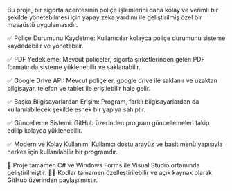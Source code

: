 Bu proje, bir sigorta acentesinin poliçe işlemlerini daha kolay ve verimli bir şekilde yönetebilmesi için yapay zeka yardımı ile geliştirilmiş özel bir masaüstü uygulamasıdır.

✅ Poliçe Durumunu Kaydetme:
Kullanıcılar kolayca poliçe durumunu sisteme kaydedebilir ve yönetebilir.

✅ PDF Yedekleme:
Mevcut poliçeler, sigorta şirketlerinden gelen PDF formatında sisteme yüklenebilir ve saklanabilir.

✅ Google Drive API:
Mevcut poliçeler, google drive ile saklanır ve uzaktan bilgisayar, telefon ve tablet ile erişilebilir hale gelir.

✅ Başka Bilgisayarlardan Erişim:
Program, farklı bilgisayarlardan da kullanılabilecek şekilde esnek bir yapıya sahiptir.

✅ Güncelleme Sistemi:
GitHub üzerinden program güncellemeleri takip edilip kolayca yüklenebilir.

✅ Modern ve Kolay Kullanım:
Kullanıcı dostu arayüz ve basit menü yapısıyla herkes için kullanılabilir bir programdır.

🎯 Proje tamamen C# ve Windows Forms ile Visual Studio ortamında geliştirilmiştir.
👨‍💻 Kodlar tamamen özelleştirilebilir ve açık kaynak olarak GitHub üzerinden paylaşılmıştır.
